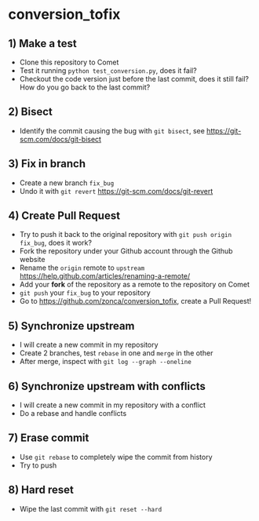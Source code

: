 # conversion_tofix

## 1) Make a test

* Clone this repository to Comet
* Test it running `python test_conversion.py`, does it fail?
* Checkout the code version just before the last commit, does it still fail? How do you go back to the last commit?

## 2) Bisect

* Identify the commit causing the bug with `git bisect`, see <https://git-scm.com/docs/git-bisect>

## 3) Fix in branch

* Create a new branch `fix_bug`
* Undo it with `git revert` <https://git-scm.com/docs/git-revert>

## 4) Create Pull Request

* Try to push it back to the original repository with `git push origin fix_bug`, does it work?
* Fork the repository under your Github account through the Github website
* Rename the `origin` remote to `upstream` <https://help.github.com/articles/renaming-a-remote/>
* Add your **fork** of the repository as a remote to the repository on Comet
* `git push` your `fix_bug` to your repository
* Go to <https://github.com/zonca/conversion_tofix>, create a Pull Request!

## 5) Synchronize upstream

* I will create a new commit in my repository
* Create 2 branches, test `rebase` in one and `merge` in the other
* After merge, inspect with `git log --graph --oneline`

## 6) Synchronize upstream with conflicts

* I will create a new commit in my repository with a conflict
* Do a rebase and handle conflicts

## 7) Erase commit

* Use `git rebase` to completely wipe the commit from history
* Try to push

## 8) Hard reset

* Wipe the last commit with `git reset --hard`
